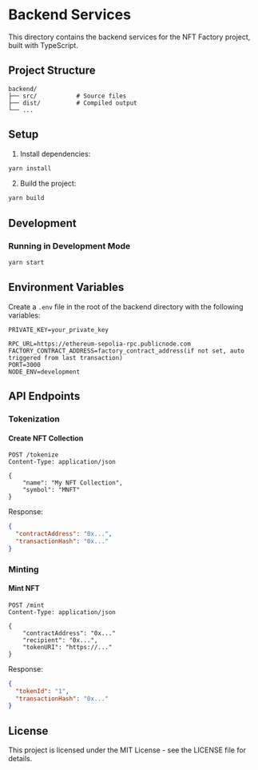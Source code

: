 # Backend Services

This directory contains the backend services for the NFT Factory project, built with TypeScript.

## Project Structure

```
backend/
├── src/           # Source files
├── dist/          # Compiled output
└── ...
```

## Setup

1. Install dependencies:

```bash
yarn install
```

2. Build the project:

```bash
yarn build
```

## Development

### Running in Development Mode

```bash
yarn start
```

## Environment Variables

Create a `.env` file in the root of the backend directory with the following variables:

```env
PRIVATE_KEY=your_private_key

RPC_URL=https://ethereum-sepolia-rpc.publicnode.com
FACTORY_CONTRACT_ADDRESS=factory_contract_address(if not set, auto triggered from last transaction)
PORT=3000
NODE_ENV=development
```

## API Endpoints

### Tokenization

#### Create NFT Collection

```http
POST /tokenize
Content-Type: application/json

{
    "name": "My NFT Collection",
    "symbol": "MNFT"
}
```

Response:

```json
{
  "contractAddress": "0x...",
  "transactionHash": "0x..."
}
```

### Minting

#### Mint NFT

```http
POST /mint
Content-Type: application/json

{
    "contractAddress": "0x..."
    "recipient": "0x...",
    "tokenURI": "https://..."
}
```

Response:

```json
{
  "tokenId": "1",
  "transactionHash": "0x..."
}
```

## License

This project is licensed under the MIT License - see the LICENSE file for details.
